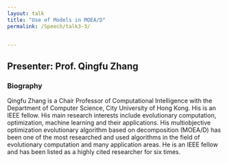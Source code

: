 ```yaml
---
layout: talk
title: "Use of Models in MOEA/D"
permalink: /Speech/talk3-3/


---
```


<div class="talk-container">
    <div class="talk-header">
        <h2>Presenter: Prof. Qingfu Zhang</h2>
    </div>
    <h3>Biography</h3>
    <p>
Qingfu Zhang is a Chair Professor of Computational Intelligence with the Department of Computer Science, City University of Hong Kong. His is an IEEE fellow. His main research interests include evolutionary computation, optimization, machine learning and their applications.  His multiobjective optimization evolutionary algorithm based on decomposition (MOEA/D) has been one of the most researched and used algorithms in the field of evolutionary computation and many application areas.  He is an IEEE fellow and has been listed as a highly cited researcher for six times.
    </p>
</div>

